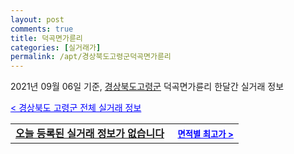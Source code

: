 ```yaml
---
layout: post
comments: true
title: 덕곡면가륜리
categories: [실거래가]
permalink: /apt/경상북도고령군덕곡면가륜리
---
```


2021년 09월 06일 기준, <a href="/apt/경상북도고령군">경상북도고령군</a> 덕곡면가륜리 한달간 실거래 정보

<a style="color: blue;" href="/apt/경상북도고령군">< 경상북도 고령군 전체 실거래 정보</a>
<!---- start ---->
<table>
  <tr>
    <td colspan="4" style="font-weight: bold;"><a href="/apt/경상북도고령군덕곡면가륜리{name_without_space}">오늘 등록된 실거래 정보가 없습니다</a> &nbsp;&nbsp;&nbsp; <a style="color: blue; font-size: smaller;" href="/apt/경상북도고령군덕곡면가륜리{name_without_space}">면적별 최고가 ></a></td>
  </tr>
    
</table>
<!---- end ---->
    